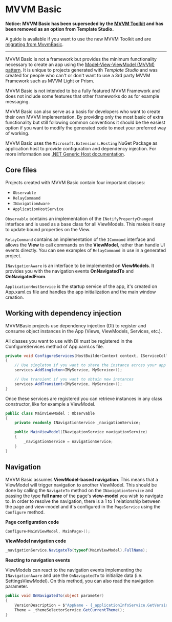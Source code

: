 # MVVM Basic

**Notice: MVVM Basic has been superseded by the [MVVM Toolkit](./mvvmtoolkit.md) and has been removed as an option from Template Studio.**

A guide is available if you want to use the new MVVM Toolkit and are [migrating from MvvmBasic](https://docs.microsoft.com/windows/communitytoolkit/mvvm/migratingfrommvvmbasic?WT.mc_id=WDIT-MVP-5001397).

---

MVVM Basic is not a framework but provides the minimum functionality necessary to create an app using the [Model-View-ViewModel (MVVM) pattern](https://en.wikipedia.org/wiki/Model%E2%80%93view%E2%80%93viewmodel). It is unique to projects generated with *Template Studio* and was created for people who can't or don't want to use a 3rd party MVVM Framework such as MVVM Light or Prism.

MVVM Basic is not intended to be a fully featured MVVM Framework and does not include some features that other frameworks do as for example messaging.

MVVM Basic can also serve as a basis for developers who want to create their own MVVM implementation. By providing only the most basic of extra functionality but still following common conventions it should be the easiest option if you want to modify the generated code to meet your preferred way of working.

MVVM Basic uses the `Microsoft.Extensions.Hosting` NuGet Package as application host to provide configuration and dependency injection. For more information see [.NET Generic Host documentation](https://docs.microsoft.com/en-us/aspnet/core/fundamentals/host/generic-host).

## Core files

Projects created with MVVM Basic contain four important classes:

- `Observable`
- `RelayCommand`
- `INavigationAware`
- `ApplicationHostService`

`Observable` contains an implementation of the `INotifyPropertyChanged` interface and is used as a base class for all ViewModels. This makes it easy to update bound properties on the View.

`RelayCommand` contains an implementation of the `ICommand` interface and allows the **View** to call commands on the **ViewModel**, rather than handle UI events directly. You can see examples of `RelayCommand` in use in a generated project.

`INavigationAware` is an interface to be implemented on **ViewModels**. It provides you with the navigation events **OnNavigatedTo** and **OnNavigatedFrom**.

`ApplicationHostService` is the startup service of the app, it's created on App.xaml.cs file and handles the app initialization and the main window creation.

## Working with dependency injection

MVVMBasic projects use dependency injection (DI) to register and consume object instances in the App (Views, ViewModels, Services, etc.).

All classes you want to use with DI must be registered in the ConfigureServices method of App.xaml.cs file.

```csharp
private void ConfigureServices(HostBuilderContext context, IServiceCollection services)
{
    // Use singleton if you want to share the instance across your app
    services.AddSingleton<IMyService, MyService>();

    // Use transient if you want to obtain new instances
    services.AddTransient<IMyService, MyService>();
}
```

Once these services are registered you can retrieve instances in any class constructor, like for example a ViewModel.

```csharp
public class MainViewModel : Observable
{
    private readonly INavigationService _navigationService;

    public MainViewModel(INavigationService navigationService)
    {
        _navigationService = navigationService;
    }
}
```

## Navigation

MVVM Basic assumes **ViewModel-based navigation**. This means that a ViewModel will trigger navigation to another ViewModel. This should be done by calling the `NavigateTo` method on the `INavigationService` and passing the type **full name** of the page's **view-model** you wish to navigate to. In order to resolve the navigation, there is a 1 to 1 relationship between the page and view-model and it's configured in the `PageService` using the `Configure` method.

**Page configuration code**

```csharp
Configure<MainViewModel, MainPage>();
```

**ViewModel navigation code**

```csharp
_navigationService.NavigateTo(typeof(MainViewModel).FullName);
```

**Reacting to navigation events**

ViewModels can react to the navigation events implementing the `INavigationAware` and use the `OnNavigatedTo` to initialize data (i.e. SettingsViewModel). On this method, you can also read the navigation parameter.

```csharp
public void OnNavigatedTo(object parameter)
{
    VersionDescription = $"AppName - {_applicationInfoService.GetVersion()}";
    Theme = _themeSelectorService.GetCurrentTheme();
}
```

